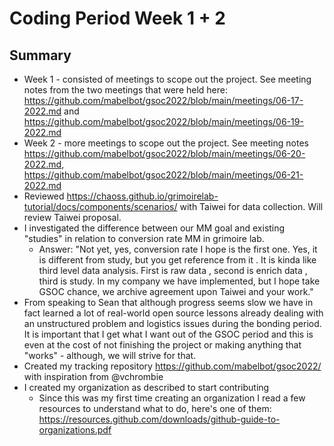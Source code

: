 # Coding Period Week 1 + 2

## Summary
- Week 1 - consisted of meetings to scope out the project. See meeting notes from the two meetings that were held here: https://github.com/mabelbot/gsoc2022/blob/main/meetings/06-17-2022.md and https://github.com/mabelbot/gsoc2022/blob/main/meetings/06-19-2022.md
- Week 2 - more meetings to scope out the project. See meeting notes https://github.com/mabelbot/gsoc2022/blob/main/meetings/06-20-2022.md, https://github.com/mabelbot/gsoc2022/blob/main/meetings/06-21-2022.md
- Reviewed https://chaoss.github.io/grimoirelab-tutorial/docs/components/scenarios/ with Taiwei for data collection. Will review Taiwei proposal.
- I investigated the difference between our MM goal and existing "studies" in relation to conversion rate MM in grimoire lab. 
    - Answer: "Not yet, yes, conversion rate I hope is the first one. Yes, it is different from study, but you get reference from it . It is kinda like third level data analysis. First is raw data , second is enrich data , third is study. In my company we have implemented, but I hope take GSOC chance, we archive agreement upon Taiwei and your work."
- From speaking to Sean that although progress seems slow we have in fact learned a lot of real-world open source lessons already dealing with an unstructured problem and logistics issues during the bonding period. It is important that I get what I want out of the GSOC period and this is even at the cost of not finishing the project or making anything that "works" - although, we will strive for that.  
- Created my tracking repository https://github.com/mabelbot/gsoc2022/ with inspiration from @vchrombie 
- I created my organization as described to start contributing
    - Since this was my first time creating an organization I read a few resources to understand what to do, here's one of them: https://resources.github.com/downloads/github-guide-to-organizations.pdf

